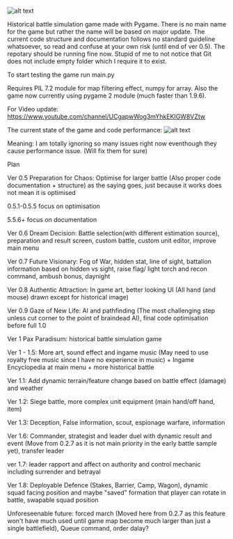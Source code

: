 ![alt text](https://github.com/remance/Masendor/blob/master/pygamelogo.gif?raw=true)

Historical battle simulation game made with Pygame. There is no main name for the game but rather the name will be based on major update. 
The current code structure and documentation follows no standard guideline whatsoever, so read and confuse at your own risk (until end of ver 0.5).
The repotary should be running fine now. Stupid of me to not notice that Git does not include empty folder which I require it to exist.

To start testing the game run main.py

Requires PIL 7.2 module for map filtering effect, numpy for array. Also the game now currently using pygame 2 module (much faster than 1.9.6).

For Video update: https://www.youtube.com/channel/UCgapwWog3mYhkEKIGW8VZtw

The current state of the game and code performance: ![alt text](https://github.com/remance/Masendor/blob/master/gamestate.png?raw=true)

Meaning: I am totally ignoring so many issues right now eventhough they cause performance issue. (Will fix them for sure)

Plan

Ver 0.5 Preparation for Chaos: Optimise for larger battle (Also proper code documentation + structure) as the saying goes, just because it works does not mean it is optimised

0.5.1-0.5.5 focus on optimisation

5.5.6+ focus on documentation

Ver 0.6 Dream Decision: Battle selection(with different estimation source), preparation and result screen, custom battle, custom unit editor, improve main menu

Ver 0.7 Future Visionary: Fog of War, hidden stat, line of sight, battalion information based on hidden vs sight, raise flag/ light torch and recon command, ambush bonus, daynight

Ver 0.8 Authentic Attraction: In game art, better looking UI (All hand (and mouse) drawn except for historical image)

Ver 0.9 Gaze of New Life: AI and pathfinding (The most challenging step unless cut corner to the point of braindead AI), final code optimisation before full 1.0

Ver 1 Pax Paradisum: historical battle simulation game

Ver 1 - 1.5: More art, sound effect and ingame music (May need to use royalty free music since I have no experience in music) + Ingame Encyclopedia at main menu + more historical battle

Ver 1.1: Add dynamic terrain/feature change based on battle effect (damage) and weather

Ver 1.2: Siege battle, more complex unit equipment (main hand/off hand, item)

Ver 1.3: Deception, False information, scout, espionage warfare, information

Ver 1.6: Commander, strategist and leader duel with dynamic result and event (Move from 0.2.7 as it is not main priority in the early battle sample yet), transfer leader

ver 1.7: leader rapport and affect on authority and control mechanic including surrender and betrayal 

Ver 1.8: Deployable Defence (Stakes, Barrier, Camp, Wagon), dynamic squad facing position and maybe "saved" formation that player can rotate in battle, swapable squad position

Unforeseenable future: forced march (Moved here from 0.2.7 as this feature won't have much used until game map become much larger than just a single battlefield), Queue command, order dalay?
